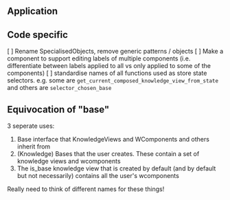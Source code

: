 

## Application


## Code specific

[ ] Rename SpecialisedObjects, remove generic patterns / objects
[ ] Make a component to support editing labels of multiple components (i.e. differentiate between labels applied to all vs only applied to some of the components)
[ ] standardise names of all functions used as store state selectors.  e.g. some are `get_current_composed_knowledge_view_from_state` and others are `selector_chosen_base`

## Equivocation of "base"

3 seperate uses:

1. Base interface that KnowledgeViews and WComponents and others inherit from
2. (Knowledge) Bases that the user creates.  These contain a set of knowledge views and wcomponents
3. The is_base knowledge view that is created by default (and by default but not necessarily) contains all the user's wcomponents

Really need to think of different names for these things!
